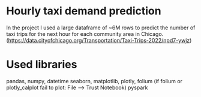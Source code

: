 # Hourly taxi demand prediction
In the project I used a large dataframe of ~6M rows to predict the number of taxi trips for the next hour for each community area in Chicago. (https://data.cityofchicago.org/Transportation/Taxi-Trips-2022/npd7-ywjz)

# Used libraries
pandas, numpy, datetime
seaborn, matplotlib, plotly, folium
(if folium or plotly_calplot fail to plot: File --> Trust Notebook)
pyspark
